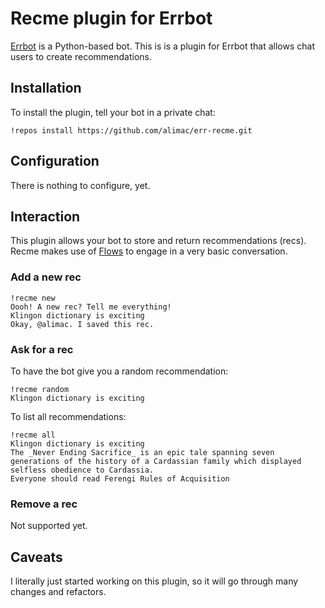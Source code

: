 # Recme plugin for Errbot

[Errbot](http://errbot.net) is a Python-based bot. This is is a plugin for
Errbot that allows chat users to create recommendations.

## Installation

To install the plugin, tell your bot in a private chat:

```
!repos install https://github.com/alimac/err-recme.git
```

## Configuration

There is nothing to configure, yet.

## Interaction

This plugin allows your bot to store and return recommendations (recs). Recme
makes use of [Flows](http://errbot.io/en/latest/user_guide/flow_development/)
to engage in a very basic conversation.

### Add a new rec

```
!recme new
Oooh! A new rec? Tell me everything!
Klingon dictionary is exciting
Okay, @alimac. I saved this rec.
```


### Ask for a rec

To have the bot give you a random recommendation:

```
!recme random
Klingon dictionary is exciting
```

To list all recommendations:

```
!recme all
Klingon dictionary is exciting
The _Never Ending Sacrifice_ is an epic tale spanning seven generations of the history of a Cardassian family which displayed selfless obedience to Cardassia.
Everyone should read Ferengi Rules of Acquisition
```

### Remove a rec

Not supported yet.

## Caveats

I literally just started working on this plugin, so it will go through many
changes and refactors.
